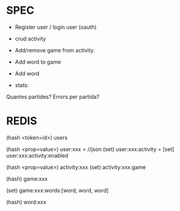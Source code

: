 

# SPEC

- Register user / login user (oauth)

- crud activity

- Add/remove game from activity.
- Add word to game
- Add word

- stats:

Quantes partides?
Errors per partida?



# REDIS


(hash <token=id>) 
users

(hash <prop=value>)
user:xxx = //json
(set)
user:xxx:activity = [set]
user:xxx:activity:enabled

(hash <prop=value>)
activity:xxx
(set)
activity:xxx:game

(hash)
game:xxx

(set)
game:xxx:words:[word, word, word]

(hash)
word:xxx


